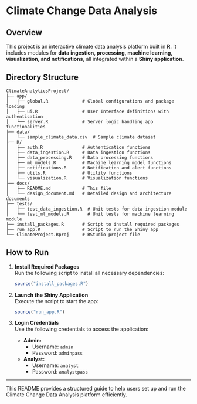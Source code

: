 # Climate Change Data Analysis

## Overview  

This project is an interactive climate data analysis platform built in **R**. It includes modules for **data ingestion, processing, machine learning, visualization, and notifications**, all integrated within a **Shiny application**.  

## Directory Structure  

```
ClimateAnalyticsProject/
├── app/
│   ├── global.R             # Global configurations and package loading
│   ├── ui.R                 # User Interface definitions with authentication
│   └── server.R             # Server logic handling app functionalities
├── data/
│   └── sample_climate_data.csv  # Sample climate dataset
├── R/
│   ├── auth.R               # Authentication functions
│   ├── data_ingestion.R     # Data ingestion functions
│   ├── data_processing.R    # Data processing functions
│   ├── ml_models.R          # Machine learning model functions
│   ├── notifications.R      # Notification and alert functions
│   ├── utils.R              # Utility functions
│   └── visualization.R      # Visualization functions
├── docs/
│   ├── README.md            # This file
│   └── design_document.md   # Detailed design and architecture documents
├── tests/
│   ├── test_data_ingestion.R  # Unit tests for data ingestion module
│   └── test_ml_models.R       # Unit tests for machine learning module
├── install_packages.R       # Script to install required packages
├── run_app.R                # Script to run the Shiny app
└── ClimateProject.Rproj     # RStudio project file
```

## How to Run  

1. **Install Required Packages**  
   Run the following script to install all necessary dependencies:  
   ```r
   source("install_packages.R")
   ```

2. **Launch the Shiny Application**  
   Execute the script to start the app:  
   ```r
   source("run_app.R")
   ```

3. **Login Credentials**  
   Use the following credentials to access the application:  

   - **Admin:**  
     - Username: `admin`  
     - Password: `adminpass`  
   - **Analyst:**  
     - Username: `analyst`  
     - Password: `analystpass`  

---

This README provides a structured guide to help users set up and run the Climate Change Data Analysis platform efficiently.